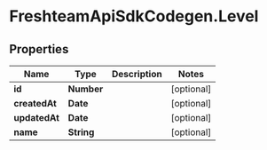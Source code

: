 # FreshteamApiSdkCodegen.Level

## Properties

| Name          | Type       | Description | Notes      |
| ------------- | ---------- | ----------- | ---------- |
| **id**        | **Number** |             | [optional] |
| **createdAt** | **Date**   |             | [optional] |
| **updatedAt** | **Date**   |             | [optional] |
| **name**      | **String** |             | [optional] |

